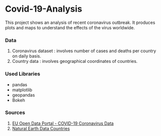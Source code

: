 # Covid-19-Analysis
This project shows an analysis of recent coronavirus outbreak. 
It produces plots and maps to understand the effects of the virus worldwide.

### Data
1. Coronavirus dataset : involves number of cases and deaths per country on daily basis.
2. Country data  : involves geographical coordinates of countries.

### Used Libraries
* pandas
* matplotlib
* geopandas
* Bokeh

### Sources
1. [EU Open Data Portal - COVID-19 Coronavirus Data ](https://data.europa.eu/euodp/en/data/dataset/covid-19-coronavirus-data)
2. [Natural Earth Data Countries](https://www.naturalearthdata.com/downloads/10m-cultural-vectors/10m-admin-0-countries/)

